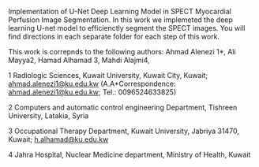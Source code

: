 Implementation of U-Net Deep Learning Model in SPECT Myocardial Perfusion Image Segmentation.
In this work we implemeted the deep learning U-net model to efficienctly segment the SPECT images.
You will find directions in each separate folder for each step of this work.

This work is correpnds to the following authors:
Ahmad Alenezi 1*, Ali Mayya2, Hamad Alhamad 3, Mahdi Alajmi4, 

1	Radiologic Sciences, Kuwait University, Kuwait City, Kuwait; ahmad.alenezi1@ku.edu.kw (A.A*Correspondence: ahmad.alenezi1@ku.edu.kw; Tel.: 0096524633825)

2	Computers and automatic control engineering Department, Tishreen University, Latakia, Syria   

3	Occupational Therapy Department, Kuwait University, Jabriya 31470, Kuwait; h.alhamad@ku.edu.kw

4	Jahra Hospital, Nuclear Medicine department, Ministry of Health, Kuwait
